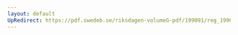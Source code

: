 ```yaml
---
layout: default
UpRedirect: https://pdf.swedeb.se/riksdagen-volumeG-pdf/199091/reg_199091_KrU/reg_199091_KrU_0007.pdf
---
```

